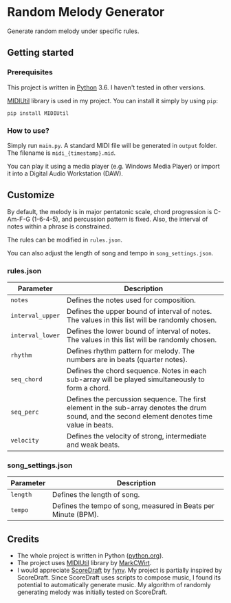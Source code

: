 # Random Melody Generator

Generate random melody under specific rules.

## Getting started
### Prerequisites
This project is written in [Python](https://www.python.org/) 3.6. I haven't tested in other versions.

[MIDIUtil](https://github.com/MarkCWirt/MIDIUtil) library is used in my project. You can install it simply by using `pip`:

```console
pip install MIDIUtil
```

### How to use?
Simply run `main.py`. A standard MIDI file will be generated in `output` folder. The filename is `midi_{timestamp}.mid`.

You can play it using a media player (e.g. Windows Media Player) or import it into a Digital Audio Workstation (DAW).

## Customize
By default, the melody is in major pentatonic scale, chord progression is C-Am-F-G (1-6-4-5), and percussion pattern is fixed. Also, the interval of notes within a phrase is constrained.

The rules can be modified in `rules.json`.

You can also adjust the length of song and tempo in `song_settings.json`.

### rules.json

| Parameter  | Description |
| ------------- | ------------- |
| `notes`  | Defines the notes used for composition.  |
| `interval_upper`  | Defines the upper bound of interval of notes. The values in this list will be randomly chosen.  |
| `interval_lower`  | Defines the lower bound of interval of notes. The values in this list will be randomly chosen.  |
| `rhythm`  | Defines rhythm pattern for melody. The numbers are in beats (quarter notes).  |
| `seq_chord` | Defines the chord sequence. Notes in each sub-array will be played simultaneously to form a chord.  |
| `seq_perc` | Defines the percussion sequence. The first element in the sub-array denotes the drum sound, and the second element denotes time value in beats.  |
| `velocity` | Defines the velocity of strong, intermediate and weak beats.  |

### song_settings.json

| Parameter  | Description |
| ------------- | ------------- |
| `length`  | Defines the length of song.  |
| `tempo`  | Defines the tempo of song, measured in Beats per Minute (BPM).  |

## Credits
- The whole project is written in Python ([python.org](https://www.python.org/)).
- The project uses [MIDIUtil](https://github.com/MarkCWirt/MIDIUtil) library by [MarkCWirt](https://github.com/MarkCWirt).
- I would appreciate [ScoreDraft](https://github.com/fynv/ScoreDraft) by [fynv](https://github.com/fynv). My project is partially inspired by ScoreDraft. Since ScoreDraft uses scripts to compose music, I found its potential to automatically generate music. My algorithm of randomly generating melody was initially tested on ScoreDraft.
